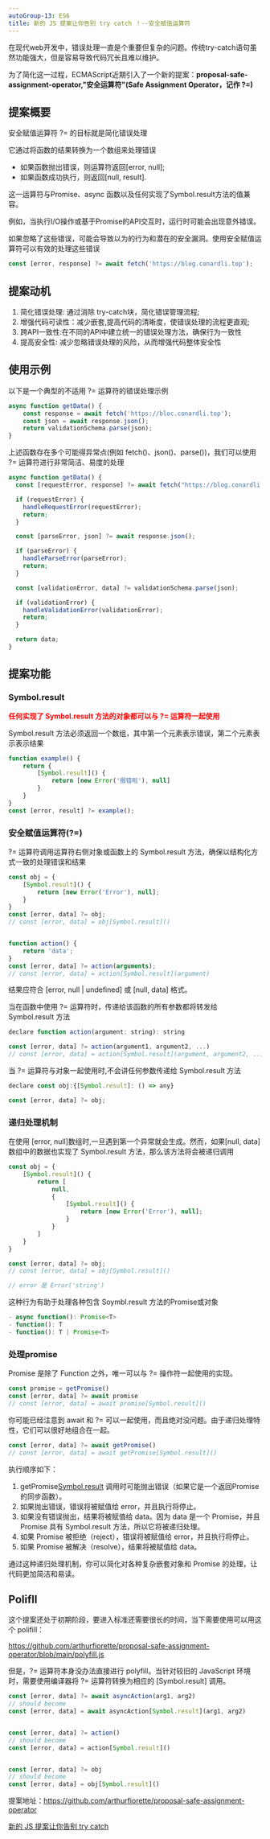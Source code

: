 ```yaml
---
autoGroup-13: ES6
title: 新的 JS 提案让你告别 try catch ！--安全赋值运算符
---
```

在现代web开发中，错误处理一直是个重要但复杂的问题。传统try-catch语句虽然功能强大，但是容易导致代码冗长且难以维护。

为了简化这一过程，ECMAScript近期引入了一个新的提案：**proposal-safe-assignment-operator,"安全运算符"(Safe Assignment Operator，记作 ?=)**


## 提案概要
安全赋值运算符 ?= 的目标就是简化错误处理

它通过将函数的结果转换为一个数组来处理错误
- 如果函数抛出错误，则运算符返回[error, null];
- 如果函数成功执行，则返回[null, result].

这一运算符与Promise、async 函数以及任何实现了Symbol.result方法的值兼容。

例如，当执行I/O操作或基于Promise的API交互时，运行时可能会出现意外错误。

如果忽略了这些错误，可能会导致以为的行为和潜在的安全漏洞。使用安全赋值运算符可以有效的处理这些错误

```js
const [error, response] ?= await fetch('https://blog.conardli.top');
```

## 提案动机
1. 简化错误处理: 通过消除 try-catch块，简化错误管理流程;
2. 增强代码可读性：减少嵌套,提高代码的清晰度，使错误处理的流程更直观;
3. 跨API一致性:在不同的API中建立统一的错误处理方法，确保行为一致性
4. 提高安全性: 减少忽略错误处理的风险，从而增强代码整体安全性

## 使用示例
以下是一个典型的不适用 ?= 运算符的错误处理示例
```js
async function getData() {
    const response = await fetch('https://bloc.conardli.top');
    const json = await response.json();
    return validationSchema.parse(json);
}
```
上述函数存在多个可能得异常点(例如 fetch()、json()、parse())，我们可以使用 ?= 运算符进行非常简洁、易度的处理
```js
async function getData() {
  const [requestError, response] ?= await fetch("https://blog.conardli.top");

  if (requestError) {
    handleRequestError(requestError);
    return;
  }

  const [parseError, json] ?= await response.json();

  if (parseError) {
    handleParseError(parseError);
    return;
  }

  const [validationError, data] ?= validationSchema.parse(json);

  if (validationError) {
    handleValidationError(validationError);
    return;
  }

  return data;
}
```
## 提案功能
### Symbol.result
<span style="color: red;font-weight:700">任何实现了 Symbol.result 方法的对象都可以与 ?= 运算符一起使用</span>

Symbol.result 方法必须返回一个数组，其中第一个元素表示错误，第二个元素表示表示结果

```js
function example() {
    return {
        [Symbol.result]() {
            return [new Error('报错啦'), null]
        }
    }
}
const [error, result] ?= example();
```
### 安全赋值运算符(?=)
?= 运算符调用运算符右侧对象或函数上的 Symbol.result 方法，确保以结构化方式一致的处理错误和结果
```js
const obj = {
    [Symbol.result]() {
        return [new Error('Error'), null];
    }
}
const [error, data] ?= obj;
// const [error, data] = obj[Symbol.result]()


function action() {
    return 'data';
}
const [error, data] ?= action(arguments);
// const [error, data] = action[Symbol.result](argument)
```
结果应符合 [error, null | undefined] 或 [null, data] 格式。

当在函数中使用 ?= 运算符时，传递给该函数的所有参数都将转发给 Symbol.result 方法
```js
declare function action(argument: string): string

const [error, data] ?= action(argument1, argument2, ...)
// const [error, data] = action[Symbol.result](argument, argument2, ...)
```
当 ?= 运算符与对象一起使用时,不会讲任何参数传递给 Symbol.result 方法
```js
declare const obj:{[Symbol.result]: () => any}

const [error, data] ?= obj;
```
### 递归处理机制
在使用 [error, null]数组时,一旦遇到第一个异常就会生成。然而，如果[null, data] 数组中的数据也实现了 Symbol.result 方法，那么该方法将会被递归调用
```js
const obj = {
    [Symbol.result]() {
        return [
            null, 
            {
                [Symbol.result]() {
                    return [new Error('Error'), null];
                }
            }
        ]
    }
}

const [error, data] ?= obj;
// const [error, data] = obj[Symbol.result]()

// error 是 Error('string')
```
这种行为有助于处理各种包含 Soymbl.result 方法的Promise或对象
```js
- async function(): Promise<T>
- function(): T
- function(): T | Promise<T>
```

### 处理promise
Promise 是除了 Function 之外，唯一可以与 ?= 操作符一起使用的实现。
```js
const promise = getPromise()
const [error, data] ?= await promise
// const [error, data] = await promise[Symbol.result]()
```
你可能已经注意到 await 和 ?= 可以一起使用，而且绝对没问题。由于递归处理特性，它们可以很好地组合在一起。
```js
const [error, data] ?= await getPromise()
// const [error, data] = await getPromise[Symbol.result]()
```
执行顺序如下：

1. getPromise[Symbol.result]() 调用时可能抛出错误（如果它是一个返回Promise的同步函数）。
2. 如果抛出错误，错误将被赋值给 error，并且执行将停止。
3. 如果没有错误抛出，结果将被赋值给 data。因为 data 是一个 Promise，并且 Promise 具有 Symbol.result 方法，所以它将被递归处理。
4. 如果 Promise 被拒绝（reject），错误将被赋值给 error，并且执行将停止。
5. 如果 Promise 被解决（resolve），结果将被赋值给 data。

通过这种递归处理机制，你可以简化对各种复杂嵌套对象和 Promise 的处理，让代码更加简洁和易读。

## Polifll
这个提案还处于初期阶段，要进入标准还需要很长的时间，当下需要使用可以用这个 polifill：

https://github.com/arthurfiorette/proposal-safe-assignment-operator/blob/main/polyfill.js

但是，?= 运算符本身没办法直接进行 polyfill。当针对较旧的 JavaScript 环境时，需要使用编译器将 ?= 运算符转换为相应的 [Symbol.result] 调用。

```js
const [error, data] ?= await asyncAction(arg1, arg2)
// should become
const [error, data] = await asyncAction[Symbol.result](arg1, arg2)


const [error, data] ?= action()
// should become
const [error, data] = action[Symbol.result]()


const [error, data] ?= obj
// should become
const [error, data] = obj[Symbol.result]()

```
提案地址：https://github.com/arthurfiorette/proposal-safe-assignment-operator




[新的 JS 提案让你告别 try catch ](https://mp.weixin.qq.com/s/211LDJ0NcN7rfHvgXHHXOg?poc_token=HFaA8majNqIkSsxS73p1VHnmTuOBTqSZyZqpBV3A)